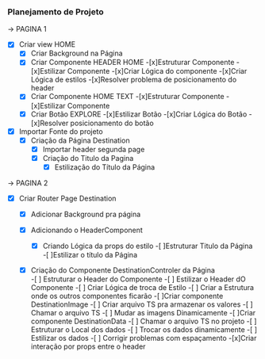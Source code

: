 ### Planejamento de Projeto

-> PAGINA 1 

-[x] Criar view HOME
    -[x] Criar Background na Página
    -[x] Criar Componente HEADER HOME
        -[x]Estruturar Componente
        -[x]Estilizar Componente
        -[x]Criar Lógica do componente
        -[x]Criar Lógica de estilos
        -[x]Resolver problema de posicionamento do header
    -[x] Criar Componente HOME TEXT
        -[x]Estruturar Componente
        -[x]Estilizar Componente
    -[x] Criar Botão EXPLORE
        -[x]Estilizar Botão
        -[x]Criar Lógica do Botão
        -[x]Resolver posicionamento do botão
-[x] Importar Fonte do projeto  
    -[x] Criação da Página Destination   
        -[x] Importar header segunda page
        -[x] Criação do Titulo da Pagina
            - [x] Estilização do Título da Página

-> PAGINA 2          

-[x] Criar Router Page Destination    
    -[x] Adicionar Background pra página
    -[x] Adicionando o HeaderComponent
        -[x] Criando Lógica da props do estilo
    -[ ]Estruturar Titulo da Página
        -[ ]Estilizar o título da Página     
    -[x] Criação do Componente DestinationControler da Página    
            -[ ] Estruturar o Header do Componente
            -[ ] Estilizar o Header dO Componente
            -[ ] Criar Lógica de troca de Estilo
            -[ ] Criar a Estrutura onde os outros componentes ficarão
                -[ ]Criar componente DestinationImage
                    -[ ] Criar arquivo TS pra armazenar os valores
                    -[ ] Chamar o arquivo TS 
                    -[ ] Mudar as imagens Dinamicamente
                -[ ]Criar componente DestinationData
                    -[ ] Chamar o arquivo TS no projeto
                    -[ ] Estruturar o Local dos dados
                    -[ ] Trocar os dados dinamicamente
                    -[ ] Estilizar os dados
            -[ ] Corrigir problemas com espaçamento
-[x]Criar interação por props entre o header


